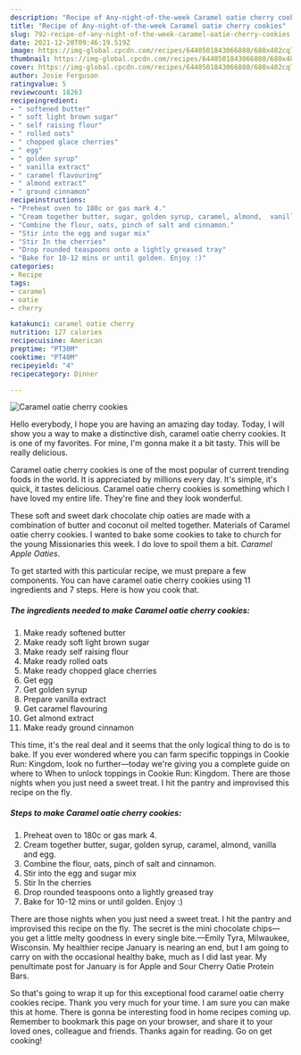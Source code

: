 ```yaml
---
description: "Recipe of Any-night-of-the-week Caramel oatie cherry cookies"
title: "Recipe of Any-night-of-the-week Caramel oatie cherry cookies"
slug: 792-recipe-of-any-night-of-the-week-caramel-oatie-cherry-cookies
date: 2021-12-20T09:46:19.519Z
image: https://img-global.cpcdn.com/recipes/6440501843066880/680x482cq70/caramel-oatie-cherry-cookies-recipe-main-photo.jpg
thumbnail: https://img-global.cpcdn.com/recipes/6440501843066880/680x482cq70/caramel-oatie-cherry-cookies-recipe-main-photo.jpg
cover: https://img-global.cpcdn.com/recipes/6440501843066880/680x482cq70/caramel-oatie-cherry-cookies-recipe-main-photo.jpg
author: Josie Ferguson
ratingvalue: 5
reviewcount: 18263
recipeingredient:
- " softened butter"
- " soft light brown sugar"
- " self raising flour"
- " rolled oats"
- " chopped glace cherries"
- " egg"
- " golden syrup"
- " vanilla extract"
- " caramel flavouring"
- " almond extract"
- " ground cinnamon"
recipeinstructions:
- "Preheat oven to 180c or gas mark 4."
- "Cream together butter, sugar, golden syrup, caramel, almond,  vanilla and egg."
- "Combine the flour, oats, pinch of salt and cinnamon."
- "Stir into the egg and sugar mix"
- "Stir In the cherries"
- "Drop rounded teaspoons onto a lightly greased tray"
- "Bake for 10-12 mins or until golden. Enjoy :)"
categories:
- Recipe
tags:
- caramel
- oatie
- cherry

katakunci: caramel oatie cherry 
nutrition: 127 calories
recipecuisine: American
preptime: "PT30M"
cooktime: "PT40M"
recipeyield: "4"
recipecategory: Dinner

---
```



![Caramel oatie cherry cookies](https://img-global.cpcdn.com/recipes/6440501843066880/680x482cq70/caramel-oatie-cherry-cookies-recipe-main-photo.jpg)

Hello everybody, I hope you are having an amazing day today. Today, I will show you a way to make a distinctive dish, caramel oatie cherry cookies. It is one of my favorites. For mine, I'm gonna make it a bit tasty. This will be really delicious.

Caramel oatie cherry cookies is one of the most popular of current trending foods in the world. It is appreciated by millions every day. It's simple, it's quick, it tastes delicious. Caramel oatie cherry cookies is something which I have loved my entire life. They're fine and they look wonderful.

These soft and sweet dark chocolate chip oaties are made with a combination of butter and coconut oil melted together. Materials of Caramel oatie cherry cookies. I wanted to bake some cookies to take to church for the young Missionaries this week. I do love to spoil them a bit. *Caramel Apple Oaties*.


To get started with this particular recipe, we must prepare a few components. You can have caramel oatie cherry cookies using 11 ingredients and 7 steps. Here is how you cook that.

<!--inarticleads1-->

##### The ingredients needed to make Caramel oatie cherry cookies:

1. Make ready  softened butter
1. Make ready  soft light brown sugar
1. Make ready  self raising flour
1. Make ready  rolled oats
1. Make ready  chopped glace cherries
1. Get  egg
1. Get  golden syrup
1. Prepare  vanilla extract
1. Get  caramel flavouring
1. Get  almond extract
1. Make ready  ground cinnamon


This time, it&#39;s the real deal and it seems that the only logical thing to do is to bake. If you ever wondered where you can farm specific toppings in Cookie Run: Kingdom, look no further—today we&#39;re giving you a complete guide on where to When to unlock toppings in Cookie Run: Kingdom. There are those nights when you just need a sweet treat. I hit the pantry and improvised this recipe on the fly. 

<!--inarticleads2-->

##### Steps to make Caramel oatie cherry cookies:

1. Preheat oven to 180c or gas mark 4.
1. Cream together butter, sugar, golden syrup, caramel, almond,  vanilla and egg.
1. Combine the flour, oats, pinch of salt and cinnamon.
1. Stir into the egg and sugar mix
1. Stir In the cherries
1. Drop rounded teaspoons onto a lightly greased tray
1. Bake for 10-12 mins or until golden. Enjoy :)


There are those nights when you just need a sweet treat. I hit the pantry and improvised this recipe on the fly. The secret is the mini chocolate chips—you get a little melty goodness in every single bite.—Emily Tyra, Milwaukee, Wisconsin. My healthier recipe January is nearing an end, but I am going to carry on with the occasional healthy bake, much as I did last year. My penultimate post for January is for Apple and Sour Cherry Oatie Protein Bars. 

So that's going to wrap it up for this exceptional food caramel oatie cherry cookies recipe. Thank you very much for your time. I am sure you can make this at home. There is gonna be interesting food in home recipes coming up. Remember to bookmark this page on your browser, and share it to your loved ones, colleague and friends. Thanks again for reading. Go on get cooking!
